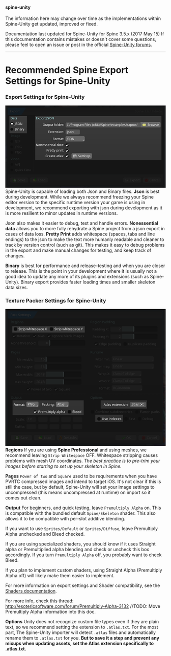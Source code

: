 #### spine-unity
The information here may change over time as the implementations within Spine-Unity get updated, improved or fixed.

Documentation last updated for Spine-Unity for Spine 3.5.x (2017 May 15)
If this documentation contains mistakes or doesn't cover some questions, please feel to open an issue or post in the official [Spine-Unity forums](http://esotericsoftware.com/forum/viewforum.php?f=3). 

----------

# Recommended Spine Export Settings for Spine-Unity #
### Export Settings for Spine-Unity ###
![](/img/spine-runtimes-guide/spine-unity/spine-unity-export-settings.png)  
Spine-Unity is capable of loading both Json and Binary files.
**Json** is best during development. While we always recommend freezing your Spine editor version to the specific runtime version your game is using in development, we recommend exporting with json during development as it is more resilient to minor updates in runtime versions.

Json also makes it easier to debug, test and handle errors.
**Nonessential data** allows you to more fully rehydrate a Spine project from a json export in cases of data loss.
**Pretty Print** adds whitespace (spaces, tabs and line endings) to the json to make the text more humanly readable and cleaner to track by version control (such as git). This makes it easy to debug problems in the export and make manual changes for testing, and keep track of changes.

**Binary** is best for performance and release-testing and when you are closer to release. This is the point in your development where it is usually not a good idea to update any more of its plugins and extensions (such as Spine-Unity). Binary export provides faster loading times and smaller skeleton data sizes.
  


### Texture Packer Settings for Spine-Unity ###
![](/img/spine-runtimes-guide/spine-unity/spine-unity-texture-packer-settings.png)  
**Regions**
If you are using **Spine Professional** and using meshes, we recommend leaving `Strip Whitespace` OFF.
Whitespace stripping causes problems with mesh UV coordinates.
*The best practice is to pre-trim your images before starting to set up your skeleton in Spine.*

**Pages**
`Power of two` and `Square` used to be requirements when you have PVRTC compressed images and intend to target iOS.
It's not clear if this is still the case, but by default, Spine-Unity will set your image settings to uncompressed (this means uncompressed at runtime) on import so it comes out clean.

**Output**
For beginners, and quick testing, leave `Premultiply Alpha` on. This is compatible with the bundled default `Spine/Skeleton` shader. This also allows it to be compatible with per-slot additive blending.

If you want to use `Sprites/Default` or `Sprites/Diffuse`, leave Premultiply Alpha unchecked and Bleed checked.

If you are using specialized shaders, you should know if it uses Straight alpha or Premultiplied alpha blending and check or uncheck this box accordingly. If you turn `Premultiply Alpha` off, you probably want to check Bleed.

If you plan to implement custom shaders, using Straight Alpha (Premultiply Alpha off) will likely make them easier to implement.

For more information on export settings and Shader compatibility, see the [Shaders documentation](Shaders.md).

For more info, check this thread: http://esotericsoftware.com/forum/Premultiply-Alpha-3132
//TODO: Move Premultiply Alpha information into this doc.

**Options**
Unity does not recognize custom file types even if they are plain text, so we recommend setting the extension to `.atlas.txt`.
For the most part, The Spine-Unity importer will detect `.atlas` files and automatically rename them to `.atlas.txt` for you. **But to save it a step and prevent any mixups when updating assets, set the Atlas extension specifically to .atlas.txt.** 
